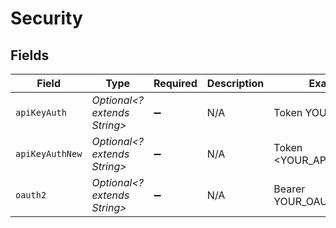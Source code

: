 # Security


## Fields

| Field                        | Type                         | Required                     | Description                  | Example                      |
| ---------------------------- | ---------------------------- | ---------------------------- | ---------------------------- | ---------------------------- |
| `apiKeyAuth`                 | *Optional<? extends String>* | :heavy_minus_sign:           | N/A                          | Token YOUR_API_KEY           |
| `apiKeyAuthNew`              | *Optional<? extends String>* | :heavy_minus_sign:           | N/A                          | Token <YOUR_API_KEY>         |
| `oauth2`                     | *Optional<? extends String>* | :heavy_minus_sign:           | N/A                          | Bearer YOUR_OAUTH2_TOKEN     |